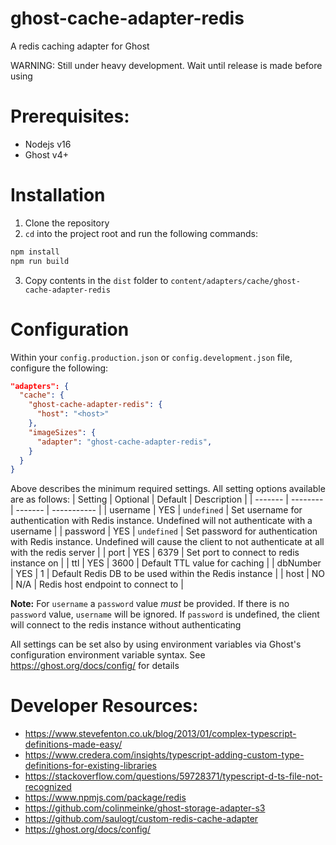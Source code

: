 # ghost-cache-adapter-redis
A redis caching adapter for Ghost

WARNING: Still under heavy development. Wait until release is made before using

# Prerequisites:
- Nodejs v16
- Ghost v4+

# Installation
1. Clone the repository
2. `cd` into the project root and run the following commands:
```bash
npm install
npm run build
```
3. Copy contents in the `dist` folder to `content/adapters/cache/ghost-cache-adapter-redis`

# Configuration
Within your `config.production.json` or `config.development.json` file, configure the following:
```json
"adapters": {
  "cache": {
    "ghost-cache-adapter-redis": {
      "host": "<host>"
    },
    "imageSizes": {
      "adapter": "ghost-cache-adapter-redis",
    }
  }
}
```
Above describes the minimum required settings. All setting options available are as follows:
| Setting | Optional | Default | Description |
| ------- | -------- | ------- | ----------- |
| username | YES | `undefined` | Set username for authentication with Redis instance. Undefined will not authenticate with a username |
| password | YES | `undefined` | Set password for authentication with Redis instance. Undefined will cause the client to not authenticate at all with the redis server  |
| port | YES | 6379 | Set port to connect to redis instance on |
| ttl | YES | 3600 | Default TTL value for caching |
| dbNumber | YES | 1 | Default Redis DB to be used within the Redis instance |
| host | NO | N/A | Redis host endpoint to connect to |

**Note:** For `username` a `password` value _must_ be provided. If there is no `password` value, `username` will be ignored. If `password` is undefined, the client will connect to the redis instance without authenticating

All settings can be set also by using environment variables via Ghost's configuration environment variable syntax. See https://ghost.org/docs/config/ for details

# Developer Resources:
- https://www.stevefenton.co.uk/blog/2013/01/complex-typescript-definitions-made-easy/
- https://www.credera.com/insights/typescript-adding-custom-type-definitions-for-existing-libraries
- https://stackoverflow.com/questions/59728371/typescript-d-ts-file-not-recognized
- https://www.npmjs.com/package/redis
- https://github.com/colinmeinke/ghost-storage-adapter-s3
- https://github.com/saulogt/custom-redis-cache-adapter
- https://ghost.org/docs/config/